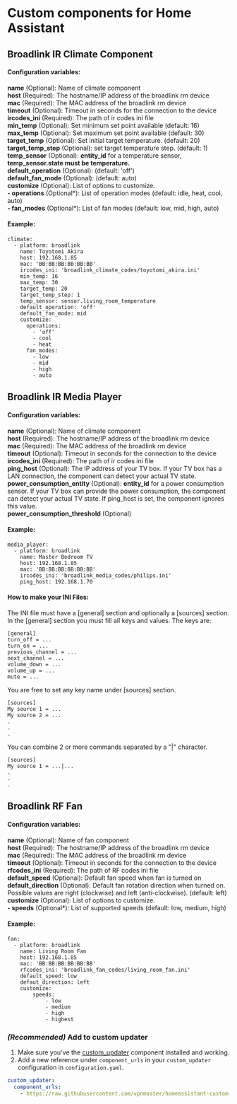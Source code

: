 # Custom components for Home Assistant
## Broadlink IR Climate Component

#### Configuration variables:
**name** (Optional): Name of climate component<br />
**host** (Required): The hostname/IP address of the broadlink rm device<br />
**mac** (Required): The MAC address of the broadlink rm device <br />
**timeout** (Optional): Timeout in seconds for the connection to the device<br />
**ircodes_ini** (Required): The path of ir codes ini file<br />
**min_temp** (Optional): Set minimum set point available (default: 16)<br />
**max_temp** (Optional): Set maximum set point available (default: 30)<br />
**target_temp** (Optional): Set initial target temperature. (default: 20)<br />
**target_temp_step** (Optional): set target temperature step. (default: 1)<br />
**temp_sensor** (Optional): **entity_id** for a temperature sensor, **temp_sensor.state must be temperature.**<br />
**default_operation** (Optional): (default: 'off')<br />
**default_fan_mode** (Optional): (default: auto)<br />
**customize** (Optional): List of options to customize.<br />
  **- operations** (Optional*): List of operation modes (default: idle, heat, cool, auto)<br />
  **- fan_modes** (Optional*): List of fan modes (default: low, mid, high, auto)<br />
  
#### Example:
```
climate:
  - platform: broadlink
    name: Toyotomi Akira
    host: 192.168.1.85
    mac: 'BB:BB:BB:BB:BB:BB'
    ircodes_ini: 'broadlink_climate_codes/toyotomi_akira.ini'
    min_temp: 16
    max_temp: 30
    target_temp: 20
    target_temp_step: 1
    temp_sensor: sensor.living_room_temperature
    default_operation: 'off'
    default_fan_mode: mid
    customize:
      operations:
        - 'off'
        - cool
        - heat
      fan_modes:
        - low
        - mid
        - high
        - auto
```


## Broadlink IR Media Player

#### Configuration variables:
**name** (Optional): Name of climate component<br />
**host** (Required): The hostname/IP address of the broadlink rm device<br />
**mac** (Required): The MAC address of the broadlink rm device<br />
**timeout** (Optional): Timeout in seconds for the connection to the device<br />
**ircodes_ini** (Required): The path of ir codes ini file<br />
**ping_host** (Optional): The IP address of your TV box. If your TV box has a LAN connection, the component can detect your actual TV state.<br />
**power_consumption_entity** (Optional): **entity_id** for a power consumption sensor. If your TV box can provide the power consumption, the component can detect your actual TV state. If ping_host is set, the component ignores this value.<br />
**power_consumption_threshold** (Optional)<br />

#### Example:
```
media_player:
  - platform: broadlink
    name: Master Bedroom TV
    host: 192.168.1.85
    mac: 'BB:BB:BB:BB:BB:BB'
    ircodes_ini: 'broadlink_media_codes/philips.ini'
    ping_host: 192.168.1.70
```

#### How to make your INI Files:
The INI file must have a [general] section and optionally a [sources] section.
In the [general] section you must fill all keys and values. The keys are: 
```
[general]
turn_off = ...
turn_on = ...
previous_channel = ...
next_channel = ...
volume_down = ...
volume_up = ...
mute = ...
```
You are free to set any key name under [sources] section.
```
[sources]
My source 1 = ...
My source 2 = ...
.
.
.
```
You can combine 2 or more commands separated by a "|" character.
```
[sources]
My source 1 = ...|...
.
.
.
```


## Broadlink RF Fan

#### Configuration variables:
**name** (Optional): Name of fan component<br />
**host** (Required): The hostname/IP address of the broadlink rm device<br />
**mac** (Required): The MAC address of the broadlink rm device<br />
**timeout** (Optional): Timeout in seconds for the connection to the device<br />
**rfcodes_ini** (Required): The path of RF codes ini file<br />
**default_speed** (Optional): Default fan speed when fan is turned on<br />
**default_direction** (Optional): Default fan rotation direction when turned on. Possible values are right (clockwise) and left (anti-clockwise). (default: left)<br />
**customize** (Optional): List of options to customize.<br />
  **- speeds** (Optional*): List of supported speeds (default: low, medium, high)<br />

#### Example:
```
fan:
  - platform: broadlink
    name: Living Room Fan
    host: 192.168.1.85
    mac: 'BB:BB:BB:BB:BB:BB'
    rfcodes_ini: 'broadlink_fan_codes/living_room_fan.ini'
    default_speed: low
    defaut_direction: left
    customize:
        speeds:
            - low
            - medium
            - high
            - highest
```

### _(Recommended)_ Add to custom updater

1. Make sure you've the [custom_updater](https://github.com/custom-components/custom_updater) component installed and working.
2. Add a new reference under `component_urls` in your `custom_updater` configuration in `configuration.yaml`.

```yaml
custom_updater:
  component_urls:
    - https://raw.githubusercontent.com/vpnmaster/homeassistant-custom-components/master/custom_components.json
```
